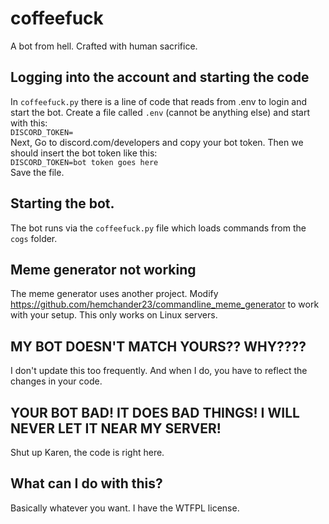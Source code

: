 # coffeefuck
A bot from hell. Crafted with human sacrifice.

## Logging into the account and starting the code
In `coffeefuck.py` there is a line of code that reads from .env to login and start the bot. Create a file called `.env` (cannot be anything else) and start with this:  
```DISCORD_TOKEN=```  
Next, Go to discord.com/developers and copy your bot token. Then we should insert the bot token like this:  
```DISCORD_TOKEN=bot token goes here```  
Save the file.  

## Starting the bot.
The bot runs via the `coffeefuck.py` file which loads commands from the `cogs` folder.

## Meme generator not working
The meme generator uses another project. Modify https://github.com/hemchander23/commandline_meme_generator to work with your setup. This only works on Linux servers.
## MY BOT DOESN'T MATCH YOURS?? WHY????
I don't update this too frequently. And when I do, you have to reflect the changes in your code.

## YOUR BOT BAD! IT DOES BAD THINGS! I WILL NEVER LET IT NEAR MY SERVER!
Shut up Karen, the code is right here.

## What can I do with this?
Basically whatever you want. I have the WTFPL license.
